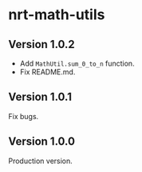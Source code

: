 # nrt-math-utils

## Version 1.0.2

- Add `MathUtil.sum_0_to_n` function.
- Fix README.md.

## Version 1.0.1

Fix bugs.

## Version 1.0.0

Production version.
